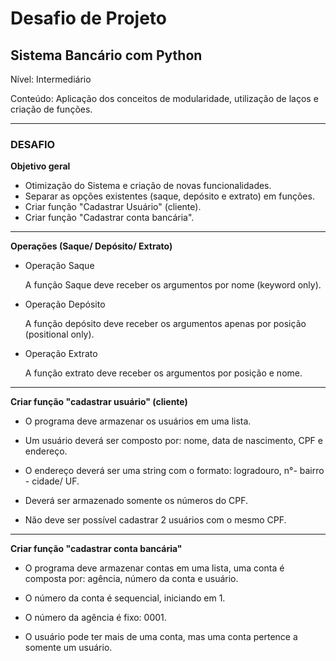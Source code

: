 # **Desafio de Projeto**

## **Sistema Bancário com Python**
Nível: Intermediário

Conteúdo: Aplicação dos conceitos de modularidade, utilização de laços e criação de funções.

----
### **DESAFIO**

**Objetivo geral**
- Otimização do Sistema e criação de novas funcionalidades.
- Separar as opções existentes (saque, depósito e extrato) em funções.
- Criar função "Cadastrar Usuário" (cliente).
- Criar função "Cadastrar conta bancária".
----
**Operações (Saque/ Depósito/ Extrato)**

* Operação Saque

  A função Saque deve receber os argumentos por nome  (keyword only).

* Operação Depósito

  A função depósito deve receber os argumentos apenas por posição (positional only).

* Operação Extrato

  A função extrato deve receber os argumentos por posição e nome.

----

**Criar função "cadastrar usuário" (cliente)**

- O programa deve armazenar os usuários em uma lista.

- Um usuário deverá ser composto por: nome, data de nascimento, CPF e endereço.

- O endereço deverá ser uma string com o formato: logradouro, n°- bairro - cidade/ UF.

- Deverá ser armazenado somente os números do CPF.

- Não deve ser possível cadastrar 2 usuários com o mesmo CPF.

----
**Criar função "cadastrar conta bancária"**

- O programa deve armazenar contas em uma lista, uma conta é composta por: agência, número da conta e usuário.

- O número da conta é sequencial, iniciando em 1.

- O número da agência é fixo: 0001.

- O usuário pode ter mais de uma conta, mas uma conta pertence a somente um usuário.
